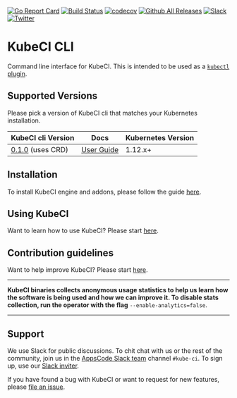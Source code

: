 [![Go Report Card](https://goreportcard.com/badge/github.com/kube-ci/cli)](https://goreportcard.com/report/github.com/kube-ci/cli)
[![Build Status](https://travis-ci.org/kube-ci/cli.svg?branch=master)](https://travis-ci.org/kube-ci/cli)
[![codecov](https://codecov.io/gh/kube-ci/cli/branch/master/graph/badge.svg)](https://codecov.io/gh/kube-ci/cli)
[![Github All Releases](https://img.shields.io/github/downloads/kube-ci/cli/total.svg)](https://github.com/kube-ci/cli/releases)
[![Slack](https://slack.appscode.com/badge.svg)](https://slack.appscode.com)
[![Twitter](https://img.shields.io/twitter/follow/thekubeci.svg?style=social&logo=twitter&label=Follow)](https://twitter.com/intent/follow?screen_name=TheKubeCi)

# KubeCI CLI

Command line interface for KubeCI. This is intended to be used as a [`kubectl` plugin](https://kubernetes.io/docs/tasks/extend-kubectl/kubectl-plugins/).

## Supported Versions

Please pick a version of KubeCI cli that matches your Kubernetes installation.

| KubeCI cli Version                                                    | Docs                                                           | Kubernetes Version |
|-----------------------------------------------------------------------|----------------------------------------------------------------|--------------------|
| [0.1.0](https://github.com/kube-ci/cli/releases/tag/0.1.0) (uses CRD) | [User Guide](https://github.com/kube-ci/docs/tree/0.1.0)       | 1.12.x+            |

## Installation

To install KubeCI engine and addons, please follow the guide [here](https://github.com/kube-ci/docs/blob/master/docs/setup/README.md).

## Using KubeCI

Want to learn how to use KubeCI? Please start [here](https://github.com/kube-ci/docs/blob/master/docs/guides/README.md).

## Contribution guidelines

Want to help improve KubeCI? Please start [here](https://github.com/kube-ci/docs/blob/master/docs/CONTRIBUTING.md).

---

**KubeCI binaries collects anonymous usage statistics to help us learn how the software is being used and how we can improve it. To disable stats collection, run the operator with the flag** `--enable-analytics=false`.

---

## Support

We use Slack for public discussions. To chit chat with us or the rest of the community, join us in the [AppsCode Slack team](https://appscode.slack.com/messages/kube-ci/) channel `#kube-ci`. To sign up, use our [Slack inviter](https://slack.appscode.com/).

If you have found a bug with KubeCI or want to request for new features, please [file an issue](https://github.com/kube-ci/project/issues/new).
